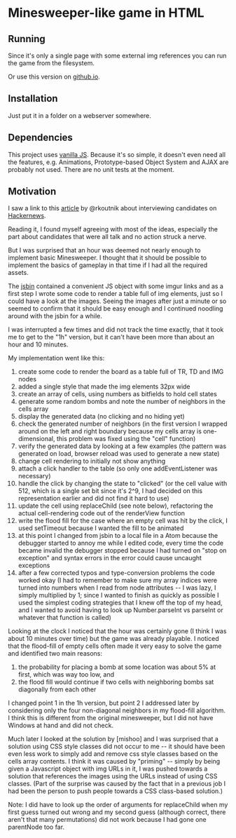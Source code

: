 # Minesweeper-like game in HTML

## Running

Since it's only a single page with some external img references you can run the game from the filesystem.

Or use this version on [github.io].

## Installation

Just put it in a folder on a webserver somewhere.


## Dependencies

This project uses [vanilla JS]. Because it's so simple, it doesn't even need all the features, e.g. Animations, Prototype-based Object System and AJAX are probably not used. There are no unit tests at the moment.

## Motivation

I saw a link to this [article] by @rkoutnik about interviewing candidates on [Hackernews].

Reading it, I found myself agreeing with most of the ideas, especially
the part about candidates that were all talk and no action struck a nerve.

But I was surprised that an hour was deemed not nearly enough to
implement basic Minesweeper. I thought that it should be possible to implement
the basics of gameplay in that time if I had all the required assets.

The [jsbin] contained a convenient JS object with some imgur links and
as a first step I wrote some code to render a table full of img elements,
just so I could have a look at the images. Seeing the images after just a
minute or so seemed to confirm that it should be easy enough and I continued
noodling around with the jsbin for a while.

I was interrupted a few times and did not track the time exactly, that it took
me to get to the "1h" version, but it can't have been more than
about an hour and 10 minutes.

My implementation went like this:

1. create some code to render the board as a table full of TR, TD and IMG nodes
2. added a single style that made the img elements 32px wide
3. create an array of cells, using numbers as bitfields to hold cell states
4. generate some random bombs and note the number of neighbors in the cells array
5. display the generated data (no clicking and no hiding yet)
6. check the generated number of neighbors (in the first version I wrapped around on the left and right boundary because my cells array is one-dimensional, this problem was fixed using the "cell" function)
7. verify the generated data by looking at a few examples (the pattern was generated on load, browser reload was used to generate a new state)
8. change cell rendering to initially not show anything
9. attach a click handler to the table (so only one addEventListener was necessary)
10. handle the click by changing the state to "clicked" (or the cell value with 512, which is a single set bit since it's 2^9, I had decided on this representation earlier and did not find it hard to use)
11. update the cell using replaceChild (see note below), refactoring the actual cell-rendering code out of the renderView function
12. write the flood fill for the case where an empty cell was hit by the click, I used setTimeout because I wanted the fill to be animated
13. at this point I changed from jsbin to a local file in a Atom because the debugger started to annoy me while I edited code, every time the code became invalid the debugger stopped because I had turned on "stop on exception" and syntax errors in the error could cause uncaught exceptions
14. after a few corrected typos and type-conversion problems the code worked okay (I had to remember to make sure my array indices were turned into numbers when I read from node attributes -- I was lazy, I simply multiplied by 1; since I wanted to finish as quickly as possible I used the simplest coding strategies that I knew off the top of my head, and I wanted to avoid having to look up Number.parseInt vs parseInt or whatever that function is called)

Looking at the clock I noticed that the hour was certainly gone (I think I was about 10 minutes over time) but the game was already playable. I noticed that the flood-fill of empty cells often made it very easy to solve the game and identified two main reasons:

1. the probability for placing a bomb at some location was about 5% at first, which was way too low, and
2. the flood fill would continue if two cells with neighboring bombs sat diagonally from each other

I changed point 1 in the 1h version, but point 2 I addressed later by considering only the four non-diagonal neighbors in my flood-fill algorithm. I think this is different from the original minesweeper, but I did not have Windows at hand and did not check.

Much later I looked at the solution by [mishoo] and I was surprised that a
solution using CSS style classes did not occur to me -- it should have been
even less work to simply add and remove css style classes based on the cells
array contents. I think it was caused by "priming" -- simply by being given
a Javascript object with img URLs in it, I was pushed towards a solution
that references the images using the URLs instead of using CSS classes. (Part
of the surprise was caused by the fact that in a previous job I had been
the person to push people towards a CSS class-based solution.)


Note: I did have to look up the order of arguments for replaceChild when
my first guess turned out wrong and my second guess (although correct,
there aren't that many permutations) did not work because I had gone
one parentNode too far.





[article]: http://rkoutnik.com/articles/How-I-Interview.html
[jsbin]: http://jsbin.com/jucesisaki/2/edit?html,js,output
[vanilla JS]: http://vanilla-js.com
[Hackernews]: https://news.ycombinator.com/item?id=10752564
[github.io]: http://hn3000.github.io/minesweep/
